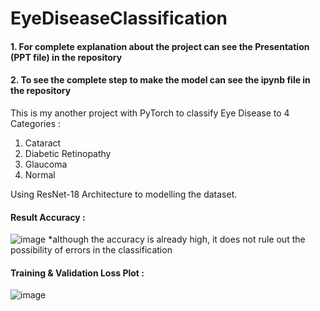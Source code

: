 # EyeDiseaseClassification

#### 1. For complete explanation about the project can see the Presentation (PPT file) in the repository
#### 2. To see the complete step to make the model can see the ipynb file in the repository


This is my another project with PyTorch to classify Eye Disease to 4 Categories :
1. Cataract
2. Diabetic Retinopathy
3. Glaucoma
4. Normal

Using ResNet-18 Architecture to modelling the dataset.

#### Result Accuracy :
![image](https://github.com/hardiantots/EyeDiseaseClassification/assets/111510893/079026b7-c88e-4de9-9106-c2cee6c59b12)
*although the accuracy is already high, it does not rule out the possibility of errors in the classification

#### Training & Validation Loss Plot :
![image](https://github.com/hardiantots/EyeDiseaseClassification/assets/111510893/24c22246-33ad-4d27-97cc-6bd7d748f025)
